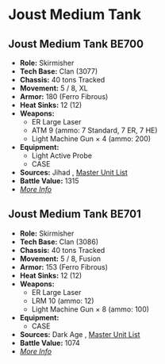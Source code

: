 # Joust Medium Tank 

## Joust Medium Tank BE700 

- **Role:** Skirmisher 
- **Tech Base:** Clan (3077) 
- **Chassis:** 40 tons Tracked 
- **Movement:** 5 / 8, XL 
- **Armor:** 180 (Ferro Fibrous) 
- **Heat Sinks:** 12 (12) 
- **Weapons:** 
  - ER Large Laser 
  - ATM 9 (ammo: 7 Standard, 7 ER, 7 HE) 
  - Light Machine Gun × 4 (ammo: 200) 
- **Equipment:** 
  - Light Active Probe 
  - CASE 
- **Sources:** Jihad , [Master Unit List](http://masterunitlist.info/Unit/Details/1711/joust-medium-tank-be700) 
- **Battle Value:** 1315 
- [*More Info*](joust_medium_tank/joust_medium_tank_be700.md) 

## Joust Medium Tank BE701 

- **Role:** Skirmisher 
- **Tech Base:** Clan (3086) 
- **Chassis:** 40 tons Tracked 
- **Movement:** 5 / 8, Fusion 
- **Armor:** 153 (Ferro Fibrous) 
- **Heat Sinks:** 12 (12) 
- **Weapons:** 
  - ER Large Laser 
  - LRM 10 (ammo: 12) 
  - Light Machine Gun × 8 (ammo: 100) 
- **Equipment:** 
  - CASE 
- **Sources:** Dark Age , [Master Unit List](http://masterunitlist.info/Unit/Details/1712/joust-medium-tank-be701) 
- **Battle Value:** 1074 
- [*More Info*](joust_medium_tank/joust_medium_tank_be701.md) 

